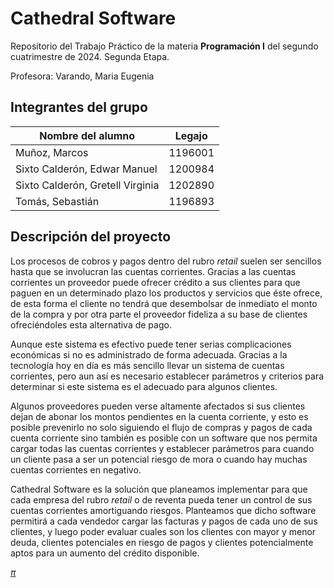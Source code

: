 # Cathedral Software
Repositorio del Trabajo Práctico de la materia **Programación I** del 
segundo cuatrimestre de 2024. Segunda Etapa.

Profesora: Varando, Maria Eugenia

## Integrantes del grupo
|Nombre del alumno|Legajo|
|--|--|
|Muñoz, Marcos|1196001|
|Sixto Calderón, Edwar Manuel |1200984|
|Sixto Calderón, Gretell Virginia |1202890|
|Tomás, Sebastián|1196893|

## Descripción del proyecto
Los procesos de cobros y pagos dentro del rubro _retail_ suelen ser 
sencillos hasta que se involucran las cuentas corrientes. Gracias a las 
cuentas corrientes un proveedor puede ofrecer crédito a sus clientes para 
que paguen en un determinado plazo los productos y servicios que éste 
ofrece, de esta forma el cliente no tendrá que desembolsar de inmediato el 
monto de la compra y por otra parte el proveedor fideliza a su base de 
clientes ofreciéndoles esta alternativa de pago.

Aunque este sistema es efectivo puede tener serias complicaciones 
económicas si no es administrado de forma adecuada. Gracias a la 
tecnología hoy en día es más sencillo llevar un sistema de cuentas 
corrientes, pero aun así es necesario establecer parámetros y criterios 
para determinar si este sistema es el adecuado para algunos clientes.

Algunos proveedores pueden verse altamente afectados si sus clientes dejan 
de abonar los montos pendientes en la cuenta corriente, y esto es posible 
prevenirlo no solo siguiendo el flujo de compras y pagos de cada cuenta 
corriente sino también es posible con un software que nos permita cargar 
todas las cuentas corrientes y establecer parámetros para cuando un 
cliente pasa a ser un potencial riesgo de mora o cuando hay muchas cuentas 
corrientes en negativo.

Cathedral Software es la solución que planeamos implementar para que cada 
empresa del rubro _retail_ o de reventa pueda tener un control de sus 
cuentas corrientes amortiguando riesgos. Planteamos que dicho software 
permitirá a cada vendedor cargar las facturas y pagos de cada uno de sus 
clientes, y luego poder evaluar cuales son los clientes con mayor y menor 
deuda, clientes potenciales en riesgo de pagos y clientes potencialmente 
aptos para un aumento del crédito disponible.

*[π](https://www.youtube.com/watch?v=vlCnSYSsAHE)*
